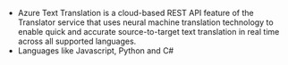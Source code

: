 - Azure Text Translation is a cloud-based REST API feature of the Translator service that uses neural machine translation technology to enable quick and accurate source-to-target text translation in real time across all supported languages.
- Languages like Javascript, Python and C#
